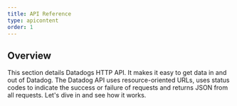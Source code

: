 ```yaml
---
title: API Reference
type: apicontent
order: 1
---
```

## Overview
This section details Datadogs HTTP API. It makes it easy to get data in and out of Datadog. The Datadog API uses resource-oriented URLs, uses status codes to indicate the success or failure of requests and returns JSON from all requests. Let's dive in and see how it works.

